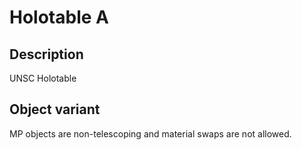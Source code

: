 # Holotable A

## Description

UNSC Holotable

## Object variant

MP objects are non-telescoping and material swaps are not allowed.
